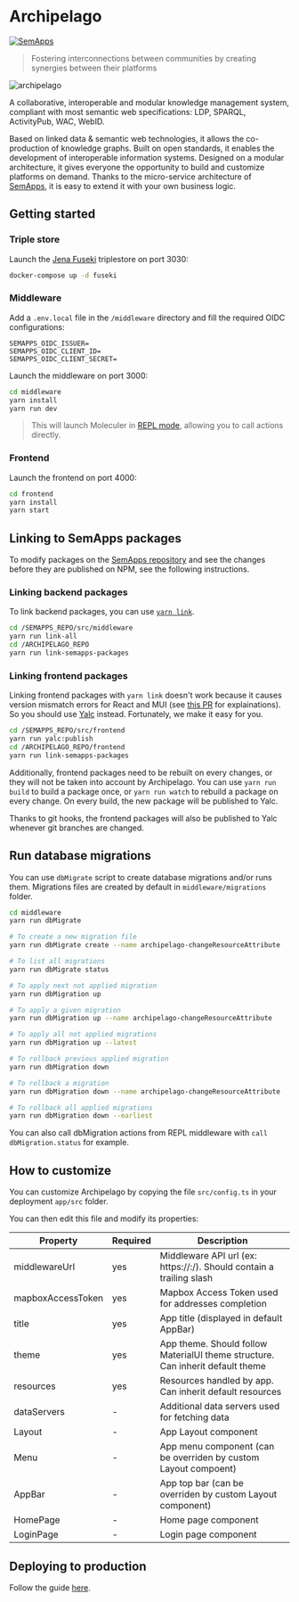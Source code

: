 # Archipelago

[![SemApps](https://badgen.net/badge/Powered%20by/SemApps/28CDFB)](https://semapps.org)

> Fostering interconnections between communities by creating synergies between their platforms

![archipelago](https://user-images.githubusercontent.com/17931931/196366532-f67d8ce3-749b-4791-ba31-493415983d3b.png)

A collaborative, interoperable and modular knowledge management system, compliant with most semantic web specifications: LDP, SPARQL, ActivityPub, WAC, WebID.

Based on linked data & semantic web technologies, it allows the co-production of knowledge graphs.
Built on open standards, it enables the development of interoperable information systems.
Designed on a modular architecture, it gives everyone the opportunity to build and customize platforms on demand.
Thanks to the micro-service architecture of [SemApps](https://github.com/assemblee-virtuelle/semapps), it is easy to extend it with your own business logic.


## Getting started

### Triple store

Launch the [Jena Fuseki](https://jena.apache.org/documentation/fuseki2/) triplestore on port 3030:

```bash
docker-compose up -d fuseki
```

### Middleware

Add a `.env.local` file in the `/middleware` directory and fill the required OIDC configurations:

```dotenv
SEMAPPS_OIDC_ISSUER=
SEMAPPS_OIDC_CLIENT_ID=
SEMAPPS_OIDC_CLIENT_SECRET=
```

Launch the middleware on port 3000:

```bash
cd middleware
yarn install
yarn run dev
```

> This will launch Moleculer in [REPL mode](https://moleculer.services/docs/0.14/moleculer-repl.html), allowing you to call actions directly.

### Frontend

Launch the frontend on port 4000:

```bash
cd frontend
yarn install
yarn start
```


## Linking to SemApps packages

To modify packages on the [SemApps repository](https://github.com/assemblee-virtuelle/semapps) and see the changes before they are published on NPM, see the following instructions.

### Linking backend packages

To link backend packages, you can use [`yarn link`](https://classic.yarnpkg.com/en/docs/cli/link/).

```bash
cd /SEMAPPS_REPO/src/middleware
yarn run link-all
cd /ARCHIPELAGO_REPO
yarn run link-semapps-packages
```

### Linking frontend packages

Linking frontend packages with `yarn link` doesn't work because it causes version mismatch errors for React and MUI (see [this PR](https://github.com/assemblee-virtuelle/semapps/pull/1180) for explainations). So you should use [Yalc](https://github.com/wclr/yalc) instead. Fortunately, we make it easy for you.

```bash
cd /SEMAPPS_REPO/src/frontend
yarn run yalc:publish
cd /ARCHIPELAGO_REPO/frontend
yarn run link-semapps-packages
```

Additionally, frontend packages need to be rebuilt on every changes, or they will not be taken into account by Archipelago. You can use `yarn run build` to build a package once, or `yarn run watch` to rebuild a package on every change. On every build, the new package will be published to Yalc.

Thanks to git hooks, the frontend packages will also be published to Yalc whenever git branches are changed.

## Run database migrations

You can use `dbMigrate` script to create database migrations and/or runs them.
Migrations files are created by default in `middleware/migrations` folder.

```bash
cd middleware
yarn run dbMigrate

# To create a new migration file
yarn run dbMigrate create --name archipelago-changeResourceAttribute

# To list all migrations
yarn run dbMigrate status

# To apply next not applied migration
yarn run dbMigration up

# To apply a given migration
yarn run dbMigration up --name archipelago-changeResourceAttribute

# To apply all not applied migrations
yarn run dbMigration up --latest

# To rollback previous applied migration
yarn run dbMigration down

# To rollback a migration
yarn run dbMigration down --name archipelago-changeResourceAttribute

# To rollback all applied migrations
yarn run dbMigration down --earliest
```

You can also call dbMigration actions from REPL middleware with `call dbMigration.status` for example.

## How to customize

You can customize Archipelago by copying the file `src/config.ts` in your deployment `app/src` folder.

You can then edit this file and modify its properties:

| Property      | Required | Description |
|---------------|----|-------------|
| middlewareUrl | yes | Middleware API url (ex: https://<host>:<port>/). Should contain a trailing slash |
| mapboxAccessToken | yes | Mapbox Access Token used for addresses completion |
| title | yes | App title (displayed in default AppBar) |
| theme | yes | App theme. Should follow MaterialUI theme structure. Can inherit default theme
| resources | yes | Resources handled by app. Can inherit default resources |
| dataServers | - | Additional data servers used for fetching data |
| Layout | - | App Layout component |
| Menu | - | App menu component (can be overriden by custom Layout compoent) |
| AppBar | - | App top bar (can be overriden by custom Layout component)
| HomePage | - | Home page component |
| LoginPage | - | Login page component |

## Deploying to production

Follow the guide [here](deploy/README.md).
